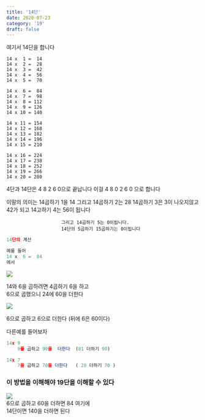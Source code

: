 ```yaml
---
title: '14단'
date: 2020-07-23
category: '19'
draft: false
---
```

여기서 14단을 합니다

```
14 x  1 =  14
14 x  2 =  28
14 x  3 =  42
14 x  4 =  56
14 x  5 =  70

14 x  6 =  84
14 x  7 =  98
14 x  8 = 112
14 x  9 = 126
14 x 10 = 140

14 x 11 = 154
14 x 12 = 168
14 x 13 = 182
14 x 14 = 196
14 x 15 = 210

14 x 16 = 224
14 x 17 = 238
14 x 18 = 252
14 x 19 = 266
14 x 20 = 280
```

4단과 14단은 4 8 2 6 0으로 끝납니다
이걸 4 8 0
        2 6 0
  으로 합니다
  
  이말의 의미는 14곱하기 1을 14 그리고 14곱하기 2는 28 
                        14곱하기 3은 3이 나오지않고 42가 되고 14고하기 4는 56이 됩니다
                        
                        그리고 14곱하기 5는 0이됩니다. 
                        14단의 5곱하기 15곱하기는 0이됩니다
```js
14단의 계산

예를 들어 
14 x  6 =  84
에서

```

![](https://i.ibb.co/1JtPkJq/Screen-Shot-2020-07-14-at-1-39-16-PM.png)

14와 6을 곱하려면 4곱하기 6을 하고  
6으로 곱했으니 24에 60을 더한다

![](https://i.ibb.co/MM80pGc/Screen-Shot-2020-07-14-at-1-50-08-PM.png)

6으로 곱하고 6으로 더한다 (뒤에 6은 60이다)

다른예를 들어보자

```js
14x 9
    9를 곱하고 90을  더한다  (81 더하기 90)

14x 7
    7을 곱하고 70을 더한다   ( 28 더하기 70 )

```

### 이 방법을 이해해야 19단을 이해할 수 있다

![](https://i.ibb.co/xfstNsf/Screen-Shot-2020-07-14-at-1-57-34-PM.png)  
6으로 곱하고 60을 더하면 84 여기에  
14단이면 140을 더하면 된다

<!--stackedit_data:
eyJoaXN0b3J5IjpbLTk0MjE4NDkwNCwtMTA3OTQ3MDQxMCwyMD
Y4MDU4NjU1LC0xMzQ5MTQ3MjcyLC0xNzY3Mjg1OTIzXX0=
-->